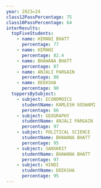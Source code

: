 ```yaml
---
year: 2023=24
class12PassPercentage: 75
class10PassPercentage: 64
interResults:
  topFiveStudents:
    - name: HIMANI BHATT
      percentage: 77
    - name: HIMANI
      percentage: 82.4
    - name: BHAWANA BHATT
      percentage: 87
    - name: ANJALI PARGAIN
      percentage: 88
    - name: DEEKSHA
      percentage: 90
  toppersBySubject:
    - subject: ECONOMOICS
      studentName: KAMLESH GOSWAMI
      percentage: 66
    - subject: GEOGRAPHY
      studentName: ANJALI PARGAIN
      percentage: 97
    - subject: POLITICAL SCIENCE
      studentName: BHAWANA BHATT
      percentage: 95
    - subject: SANSKRIT
      studentName: BHAWANA BHATT
      percentage: 97
    - subject: HINDI
      studentName: DEEKSHA
      percentage: 95
---
```


